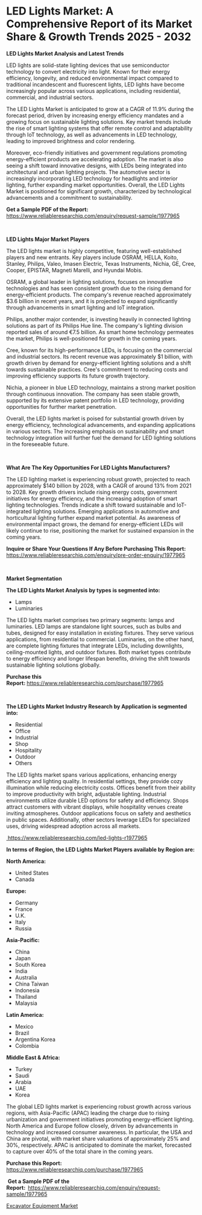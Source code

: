 <p><h1>LED Lights Market: A Comprehensive Report of its Market Share & Growth Trends 2025 - 2032</h1></p><p><strong>LED Lights Market Analysis and Latest Trends</strong></p>
<p><p>LED lights are solid-state lighting devices that use semiconductor technology to convert electricity into light. Known for their energy efficiency, longevity, and reduced environmental impact compared to traditional incandescent and fluorescent lights, LED lights have become increasingly popular across various applications, including residential, commercial, and industrial sectors.</p><p>The LED Lights Market is anticipated to grow at a CAGR of 11.9% during the forecast period, driven by increasing energy efficiency mandates and a growing focus on sustainable lighting solutions. Key market trends include the rise of smart lighting systems that offer remote control and adaptability through IoT technology, as well as advancements in LED technology, leading to improved brightness and color rendering. </p><p>Moreover, eco-friendly initiatives and government regulations promoting energy-efficient products are accelerating adoption. The market is also seeing a shift toward innovative designs, with LEDs being integrated into architectural and urban lighting projects. The automotive sector is increasingly incorporating LED technology for headlights and interior lighting, further expanding market opportunities. Overall, the LED Lights Market is positioned for significant growth, characterized by technological advancements and a commitment to sustainability.</p></p>
<p><strong>Get a Sample PDF of the Report:&nbsp;</strong> <a href="https://www.reliableresearchiq.com/enquiry/request-sample/1977965?utm_campaign=2926&utm_medium=2&utm_source=Github&utm_content=ia&utm_term=10042025&utm_id=led-lights">https://www.reliableresearchiq.com/enquiry/request-sample/1977965</a></p>
<p>&nbsp;</p>
<p><strong>LED Lights Major Market Players</strong></p>
<p><p>The LED lights market is highly competitive, featuring well-established players and new entrants. Key players include OSRAM, HELLA, Koito, Stanley, Philips, Valeo, Imasen Electric, Texas Instruments, Nichia, GE, Cree, Cooper, EPISTAR, Magneti Marelli, and Hyundai Mobis. </p><p>OSRAM, a global leader in lighting solutions, focuses on innovative technologies and has seen consistent growth due to the rising demand for energy-efficient products. The company's revenue reached approximately $3.6 billion in recent years, and it is projected to expand significantly through advancements in smart lighting and IoT integration.</p><p>Philips, another major contender, is investing heavily in connected lighting solutions as part of its Philips Hue line. The company's lighting division reported sales of around €7.5 billion. As smart home technology permeates the market, Philips is well-positioned for growth in the coming years.</p><p>Cree, known for its high-performance LEDs, is focusing on the commercial and industrial sectors. Its recent revenue was approximately $1 billion, with growth driven by demand for energy-efficient lighting solutions and a shift towards sustainable practices. Cree's commitment to reducing costs and improving efficiency supports its future growth trajectory.</p><p>Nichia, a pioneer in blue LED technology, maintains a strong market position through continuous innovation. The company has seen stable growth, supported by its extensive patent portfolio in LED technology, providing opportunities for further market penetration.</p><p>Overall, the LED lights market is poised for substantial growth driven by energy efficiency, technological advancements, and expanding applications in various sectors. The increasing emphasis on sustainability and smart technology integration will further fuel the demand for LED lighting solutions in the foreseeable future.</p></p>
<p>&nbsp;</p>
<p><strong>What Are The Key Opportunities For LED Lights Manufacturers?</strong></p>
<p><p>The LED lighting market is experiencing robust growth, projected to reach approximately $140 billion by 2028, with a CAGR of around 13% from 2021 to 2028. Key growth drivers include rising energy costs, government initiatives for energy efficiency, and the increasing adoption of smart lighting technologies. Trends indicate a shift toward sustainable and IoT-integrated lighting solutions. Emerging applications in automotive and horticultural lighting further expand market potential. As awareness of environmental impact grows, the demand for energy-efficient LEDs will likely continue to rise, positioning the market for sustained expansion in the coming years.</p></p>
<p><strong>Inquire or Share Your Questions If Any Before Purchasing This Report:</strong> <a href="https://www.reliableresearchiq.com/enquiry/pre-order-enquiry/1977965?utm_campaign=2926&utm_medium=2&utm_source=Github&utm_content=ia&utm_term=10042025&utm_id=led-lights">https://www.reliableresearchiq.com/enquiry/pre-order-enquiry/1977965</a></p>
<p>&nbsp;</p>
<p><strong>Market Segmentation</strong></p>
<p><strong>The LED Lights Market Analysis by types is segmented into:</strong></p>
<p><ul><li>Lamps</li><li>Luminaries</li></ul></p>
<p><p>The LED lights market comprises two primary segments: lamps and luminaries. LED lamps are standalone light sources, such as bulbs and tubes, designed for easy installation in existing fixtures. They serve various applications, from residential to commercial. Luminaries, on the other hand, are complete lighting fixtures that integrate LEDs, including downlights, ceiling-mounted lights, and outdoor fixtures. Both market types contribute to energy efficiency and longer lifespan benefits, driving the shift towards sustainable lighting solutions globally.</p></p>
<p><strong>Purchase this Report:&nbsp;</strong><a href="https://www.reliableresearchiq.com/purchase/1977965?utm_campaign=2926&utm_medium=2&utm_source=Github&utm_content=ia&utm_term=10042025&utm_id=led-lights">https://www.reliableresearchiq.com/purchase/1977965</a></p>
<p>&nbsp;</p>
<p><strong>The LED Lights Market Industry Research by Application is segmented into:</strong></p>
<p><ul><li>Residential</li><li>Office</li><li>Industrial</li><li>Shop</li><li>Hospitality</li><li>Outdoor</li><li>Others</li></ul></p>
<p><p>The LED lights market spans various applications, enhancing energy efficiency and lighting quality. In residential settings, they provide cozy illumination while reducing electricity costs. Offices benefit from their ability to improve productivity with bright, adjustable lighting. Industrial environments utilize durable LED options for safety and efficiency. Shops attract customers with vibrant displays, while hospitality venues create inviting atmospheres. Outdoor applications focus on safety and aesthetics in public spaces. Additionally, other sectors leverage LEDs for specialized uses, driving widespread adoption across all markets.</p></p>
<p><a href="https://www.reliableresearchiq.com/led-lights-r1977965?utm_campaign=2926&utm_medium=2&utm_source=Github&utm_content=ia&utm_term=10042025&utm_id=led-lights">&nbsp;https://www.reliableresearchiq.com/led-lights-r1977965</a></p>
<p><strong>In terms of Region, the LED Lights Market Players available by Region are:</strong></p>
<p>
    <p> <strong> North America: </strong>
        <ul>
            <li>United States</li>
            <li>Canada</li>
        </ul>
        </p> 
    <p> <strong> Europe: </strong>
        <ul>
            <li>Germany</li>
            <li>France</li>
            <li>U.K.</li>
            <li>Italy</li>
            <li>Russia</li>
        </ul>
        </p> 
    <p> <strong> Asia-Pacific: </strong>
        <ul>
            <li>China</li>
            <li>Japan</li>
            <li>South Korea</li>
            <li>India</li>
            <li>Australia</li>
            <li>China Taiwan</li>
            <li>Indonesia</li>
            <li>Thailand</li>
            <li>Malaysia</li>
        </ul>
        </p> 
    <p> <strong> Latin America: </strong>
        <ul>
            <li>Mexico</li>
            <li>Brazil</li>
            <li>Argentina Korea</li>
            <li>Colombia</li>
        </ul>
        </p> 
    <p> <strong> Middle East & Africa: </strong>
        <ul>
            <li>Turkey</li>
            <li>Saudi</li>
            <li>Arabia</li>
            <li>UAE</li>
            <li>Korea</li>
        </ul>
    </p>
    </p>
<p><p>The global LED lights market is experiencing robust growth across various regions, with Asia-Pacific (APAC) leading the charge due to rising urbanization and government initiatives promoting energy-efficient lighting. North America and Europe follow closely, driven by advancements in technology and increased consumer awareness. In particular, the USA and China are pivotal, with market share valuations of approximately 25% and 30%, respectively. APAC is anticipated to dominate the market, forecasted to capture over 40% of the total share in the coming years.</p></p>
<p><strong>Purchase this Report: </strong><a href="https://www.reliableresearchiq.com/purchase/1977965?utm_campaign=2926&utm_medium=2&utm_source=Github&utm_content=ia&utm_term=10042025&utm_id=led-lights">https://www.reliableresearchiq.com/purchase/1977965</a></p>
<p>&nbsp;<strong>Get a Sample PDF of the Report:&nbsp;&nbsp;</strong><a href="https://www.reliableresearchiq.com/enquiry/request-sample/1977965?utm_campaign=2926&utm_medium=2&utm_source=Github&utm_content=ia&utm_term=10042025&utm_id=led-lights">https://www.reliableresearchiq.com/enquiry/request-sample/1977965</a></p>
<p><strong></strong></p>
<p><p><a href="https://github.com/arvelm4nthig/Market-Research-Report-List-1/blob/main/excavator-equipment-market.md?utm_campaign=2926&utm_medium=2&utm_source=Github&utm_content=ia&utm_term=10042025&utm_id=led-lights">Excavator Equipment Market</a></p></p>